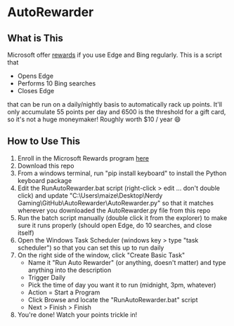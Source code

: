 # AutoRewarder

## What is This
Microsoft offer [rewards](https://rewards.bing.com) if you use Edge and Bing regularly. This is a script that 

* Opens Edge
* Performs 10 Bing searches
* Closes Edge

that can be run on a daily/nightly basis to automatically rack up points. It'll only accumulate 55 points per day and 6500 is the threshold for a gift card, so it's not a huge moneymaker! Roughly worth $10 / year :smile:

## How to Use This
1. Enroll in the Microsoft Rewards program [here](https://rewards.bing.com)
2. Download this repo
3. From a windows terminal, run "pip install keyboard" to install the Python keyboard package
4. Edit the RunAutoRewarder.bat script (right-click > edit ... don't double click) and update "C:\Users\maize\Desktop\Nerdy Gaming\GitHub\AutoRewarder\AutoRewarder.py" so that it matches wherever you downloaded the AutoRewarder.py file from this repo
5. Run the batch script manually (double click it from the explorer) to make sure it runs properly (should open Edge, do 10 searches, and close itself)
6. Open the Windows Task Scheduler (windows key > type "task scheduler") so that you can set this up to run daily
7. On the right side of the window, click "Create Basic Task"
    * Name it "Run Auto Rewarder" (or anything, doesn't matter) and type anything into the description
    * Trigger Daily
    * Pick the time of day you want it to run (midnight, 3pm, whatever)
    * Action = Start a Program
    * Click Browse and locate the "RunAutoRewarder.bat" script
    * Next > Finish > Finish
8. You're done! Watch your points trickle in!
